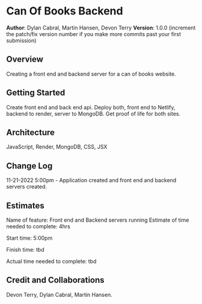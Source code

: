 # Can Of Books Backend 

**Author**: Dylan Cabral, Martin Hansen, Devon Terry
**Version**: 1.0.0 (increment the patch/fix version number if you make more commits past your first submission)

## Overview
Creating a front end and backend server for a can of books website. 

## Getting Started
Create front end and back end api. Deploy both, front end to Netlify, backend to render, server to MongoDB. Get proof of life for both sites. 

## Architecture
JavaScript, Render, MongoDB, CSS, JSX

## Change Log

11-21-2022 5:00pm - Application created and front end and backend servers created. 

## Estimates
Name of feature: Front end and Backend servers running
Estimate of time needed to complete: 4hrs

Start time: 5:00pm

Finish time: tbd

Actual time needed to complete: tbd

## Credit and Collaborations
Devon Terry, Dylan Cabral, Martin Hansen. 
